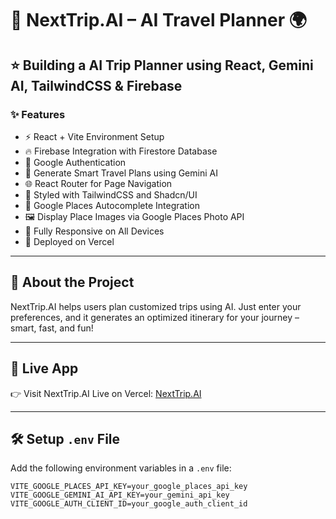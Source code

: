 



  

  
# 🧳 NextTrip.AI – AI Travel Planner 🌍

## ⭐ Building a AI Trip Planner using React, Gemini AI, TailwindCSS & Firebase

### ✨ Features

- ⚡ React + Vite Environment Setup
- 🔥 Firebase Integration with Firestore Database
- 🔐 Google Authentication
- 🤖 Generate Smart Travel Plans using Gemini AI
- 🌐 React Router for Page Navigation
- 🎨 Styled with TailwindCSS and Shadcn/UI
- 📍 Google Places Autocomplete Integration
- 🖼️ Display Place Images via Google Places Photo API
- 📱 Fully Responsive on All Devices
- 🚀 Deployed on Vercel

---

## 📌 About the Project

NextTrip.AI helps users plan customized trips using AI. Just enter your preferences, and it generates an optimized itinerary for your journey – smart, fast, and fun!

---

## 🔗 Live App

👉  Visit NextTrip.AI Live on Vercel: [NextTrip.AI](https://next-trip-ai-psi.vercel.app/)

---

## 🛠️ Setup `.env` File

Add the following environment variables in a `.env` file:

```env
VITE_GOOGLE_PLACES_API_KEY=your_google_places_api_key
VITE_GOOGLE_GEMINI_AI_API_KEY=your_gemini_api_key
VITE_GOOGLE_AUTH_CLIENT_ID=your_google_auth_client_id
